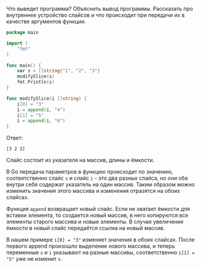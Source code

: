 Что выведет программа? Объяснить вывод программы. Рассказать про внутреннее устройство слайсов и что происходит при передачи их в качестве аргументов функции.

```go
package main

import (
	"fmt"
)

func main() {
	var s = []string{"1", "2", "3"}
	modifySlice(s)
	fmt.Println(s)
}

func modifySlice(i []string) {
	i[0] = "3"
	i = append(i, "4")
	i[1] = "5"
	i = append(i, "6")
}
```

Ответ:
```
[3 2 3]

```
Слайс состоит из указателя на массив, длины и ёмкости.

В Go передача параметров в функцию происходит по значению, соответственно слайс `s` и слайс `i` - это два разных слайса,
но они оба внутри себя содержат указатель на один массив.
Таким образом можно изменить значения этого массива и изменения отразятся на обоих слайсах. 

Функция `append` возвращает новый слайс.
Если не хватает ёмкости для вставки элемента, то создается новый массив, в него копируются все элементы старого массива и новые элементы.
В случае увеличения ёмкости в новый слайс передаётся ссылка на новый массив.

В нашем примере `i[0] = "3"` изменяет значения в обоих слайсах.
После первого append произошло выделение нового массива,
и теперь переменные `s` и `i` указывают на разные массивы,
соответственно `i[1] = "5"` уже не изменит `s`.
